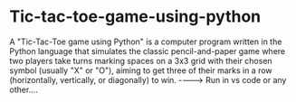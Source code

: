 # Tic-tac-toe-game-using-python
A "Tic-Tac-Toe game using Python" is a computer program written in the Python language that simulates the classic pencil-and-paper game where two players take turns marking spaces on a 3x3 grid with their chosen symbol (usually "X" or "O"), aiming to get three of their marks in a row (horizontally, vertically, or diagonally) to win.
----> Run in vs code or any other....
